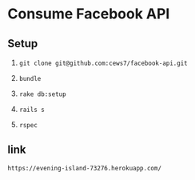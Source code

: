 # Consume Facebook API  

## Setup
1. `git clone git@github.com:cews7/facebook-api.git`

2. `bundle`

3. `rake db:setup`

4. `rails s`

4. `rspec`

## link 
`https://evening-island-73276.herokuapp.com/`
